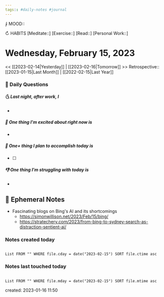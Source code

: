 ```yaml
---
tags:: #daily-notes #journal
---
```


⨑ MOOD::

↻ HABITS
[Meditate::]
[Exercise::]
[Read::]
[Personal Work::]

# Wednesday, February 15, 2023

<< [[2023-02-14|Yesterday]] | [[2023-02-16|Tomorrow]] >>
Retrospective:: [[2023-01-15|Last Month]] | [[2022-02-15|Last Year]]

### 📅 Daily Questions

##### 🌜 Last night, after work, I

-

##### 🙌 One thing I'm excited about right now is

-

##### 🚀 One+ thing I plan to accomplish today is

- [ ]

##### 👎 One thing I'm struggling with today is

-

## 📝 Ephemeral Notes

- Fascinating blogs on Bing's AI and its shortcomings
	* https://simonwillison.net/2023/Feb/15/bing/
	* https://stratechery.com/2023/from-bing-to-sydney-search-as-distraction-sentient-ai/

### Notes created today

```dataview

List FROM "" WHERE file.cday = date("2023-02-15") SORT file.ctime asc

```

### Notes last touched today

```dataview

List FROM "" WHERE file.mday = date("2023-02-15") SORT file.mtime asc

```

created: 2023-01-16 11:50
